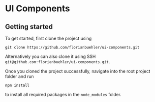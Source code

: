 # UI Components

## Getting started

To get started, first clone the project using
```shell script
git clone https://github.com/florianbuehler/ui-components.git
```
Alternatively you can also clone it using SSH `git@github.com:florianbuehler/ui-components.git`.

Once you cloned the project successfully, navigate into the root project folder and run
```shell script
npm install
```
to install all required packages in the `node_modules` folder.
